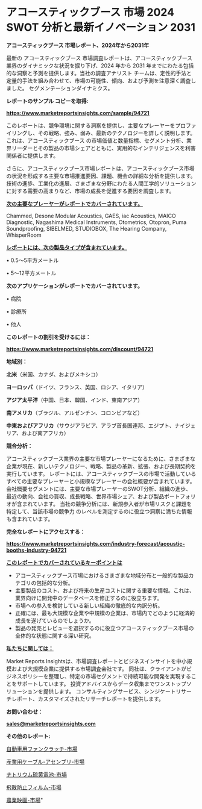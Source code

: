 # アコースティックブース 市場 2024 SWOT 分析と最新イノベーション 2031

<strong>アコースティックブース 市場レポート、2024年から2031年</strong>

最新の アコースティックブース 市場調査レポートは、アコースティックブース 業界のダイナミックな状況を掘り下げ、2024 年から 2031 年までにわたる包括的な洞察と予測を提供します。当社の調査アナリスト チームは、定性的手法と定量的手法を組み合わせて、市場の可能性、傾向、および予測を注意深く調査しました。 セグメンテーションダイナミクス。



<strong>レポートのサンプル コピーを取得:</strong> <a href=https://www.marketreportsinsights.com/sample/94721>

<strong><u>https://www.marketreportsinsights.com/sample/94721</u></strong></a>

このレポートは、競争環境に関する洞察を提供し、主要なプレーヤーをプロファイリングし、その戦略、強み、弱み、最新のテクノロジーを詳しく説明します。 これは、アコースティックブース の市場価値と数量指標、セグメント分析、業界リーダーとその製品の市場シェアとともに、実用的なインテリジェンスを利害関係者に提供します。

さらに、アコースティックブース市場レポートは、アコースティックブース市場の状況を形成する主要な市場推進要因、課題、機会の詳細な分析を提供します。 技術の進歩、工業化の進展、さまざまな分野にわたる人間工学的ソリューションに対する需要の高まりなど、市場の成長を促進する要因を調査します。



<strong><u>次の主要なプレーヤーがレポートでカバーされています。</u></strong>

Chammed, Desone Modular Acoustics, GAES, iac Acoustics, MAICO Diagnostic, Nagashima Medical Instruments, Otometrics, Otopron, Puma Soundproofing, SIBELMED, STUDIOBOX, The Hearing Company, WhisperRoom



<strong><u><b>レポートには、次の製品タイプが含まれています。</b></u></strong>

• 0.5〜5平方メートル

• 5〜12平方メートル



<strong><b>次のアプリケーションがレポートでカバーされています。</b></strong>

• 病院

• 診療所

• 他人



<strong><b>このレポートの割引を受けるには：</b></strong><a href=https://www.marketreportsinsights.com/discount/94721>

<strong><u>https://www.marketreportsinsights.com/discount/94721</u></strong></a>



<strong>地域別：</strong>



<strong>北米</strong>（米国、カナダ、およびメキシコ）



<strong>ヨーロッパ</strong>（ドイツ、フランス、英国、ロシア、イタリア）



<strong>アジア太平洋</strong>（中国、日本、韓国、インド、東南アジア）



<strong>南アメリカ</strong>（ブラジル、アルゼンチン、コロンビアなど）



<strong>中東およびアフリカ</strong>（サウジアラビア、アラブ首長国連邦、エジプト、ナイジェリア、および南アフリカ）



<strong>競合分析：</strong>

アコースティックブース業界の主要な市場プレーヤーになるために、さまざまな企業が現在、新しいテクノロジー、戦略、製品の革新、拡張、および長期契約を実行しています。 レポートには、アコースティックブースの市場で活動しているすべての主要なプレーヤーと小規模なプレーヤーの会社概要が含まれています。 会社概要セグメントには、主要な市場プレーヤーのSWOT分析、組織の進歩、最近の動向、会社の買収、成長戦略、世界市場シェア、および製品ポートフォリオが含まれています。 当社の競争分析には、新規参入者が市場リスクと課題を特定して、当該市場の競争力 のレベルを測定するのに役立つ洞察に満ちた情報も含まれています。



<strong>完全なレポートにアクセスする</strong>：

<a href=https://www.marketreportsinsights.com/industry-forecast/acoustic-booths-industry-94721>

<strong><u>https://www.marketreportsinsights.com/industry-forecast/acoustic-booths-industry-94721</u></strong></a>



<strong><u><b>このレポートでカバーされているキーポイントは</b></u></strong>
<ul>
  <li>アコースティックブース市場におけるさまざまな地域分布と一般的な製品カテゴリの包括的な分析。</li>
  <li>主要製品のコスト、および将来の生産コストに関する重要な情報。これは、業界向けに開発中のデータベースを修正するのに役立ちます。</li>
  <li>市場への参入を検討している新しい組織の徹底的な内訳分析。</li>
  <li>正確には、最も大規模な企業や中規模の企業は、市場内でどのように経済的成長を遂げているのでしょうか。</li>
  <li>製品の発売とレビューを選択するのに役立つアコースティックブース市場の全体的な状態に関する深い研究。</li>
</ul>


<strong><u><b>私たちに関しては：</b></u></strong>

Market Reports Insightsは、市場調査レポートとビジネスインサイトを中小規模および大規模企業に提供する市場調査会社です。 同社は、クライアントがビジネスポリシーを整理し、特定の市場セグメントで持続可能な開発を実現することをサポートしています。 投資アドバイスからデータ収集までワンストップソリューションを提供します。 コンサルティングサービス、シンジケートリサーチレポート、カスタマイズされたリサーチレポートを提供します。



<strong><b>お問い合わせ</b></strong>：

<a href=mailto:sales@marketreportsinsights.com>

<strong><u>sales@marketreportsinsights.com</u></strong></a>



<strong>その他のレポート:</strong>

<a href=https://www.linkedin.com/pulse/自動車用ファンクラッチ-市場-2023-推進要因と成長機会-2030-trend-titans-360-analysis-zzymf/>自動車用ファンクラッチ-市場</a>

<a href=https://www.linkedin.com/pulse/産業用ケーブル-アセンブリ-市場-2023-新興市場-将来の動向と市場需要-dzlbf/>産業用ケーブル-アセンブリ-市場</a>

<a href=https://www.linkedin.com/pulse/ナトリウム硫黄電池-市場-2023-推進要因と成長機会-2030-trend-tracking-toolbox-24-analysis-01kvf/>ナトリウム硫黄電池-市場</a>

<a href=https://www.linkedin.com/pulse/飛散防止フィルム-市場-2023-総合分析と事業成長戦略-2030-data-dive-discoveries-24-analysis-toi3f/>飛散防止フィルム-市場</a>

<a href=https://www.linkedin.com/pulse/農業映画-市場-2023-swot-分析と成長率-2030-analytics-achievers-24-analysis-hj9cc/>農業映画-市場</a>"
